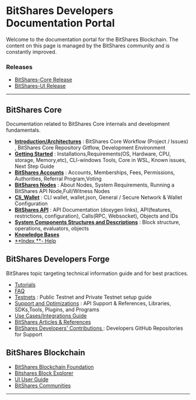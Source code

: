 # BitShares Developers Documentation Portal

Welcome to the documentation portal for the BitShares Blockchain. The content on this page is managed by the BitShares community and is constantly improved.

### Releases
- [BitShares-Core Release](https://github.com/bitshares/bitshares-core/releases)
- [BitShares-UI Release](https://github.com/bitshares/bitshares-ui/releases)

***

## BitShares Core
Documentation related to BitShares Core internals and development fundamentals. 

- [**Introduction/Architectures**](/core/intro/README.md#introduction--architectures)
  : BitShares Core Workflow (Project / Issues) , BitShares Core Repository Gitflow, Development Environment
- [**Getting Started**](/core/installation/README.md#development-environment--getting-started)
  : Installations,Requirements(OS, Hardware, CPU, storage, Memory,etc), CLI-windows Tools, Core in WSL, Known issues, Next Step Guide
- [**BitShares Accounts**](/core/accounts/README.md#bitshares-accounts)
  : Accounts, Memberships, Fees, Permissions, Authorities, Referral Program,Voting 
- [**BitShares Nodes**](/core/nodes_full_witness/README.md#bitshares-nodes)
  : About Nodes, System Requirements, Running a BitShares API Node,Full/Witness Nodes
- [**Cli_Wallet**](/core/wallet/README.md#cli_wallet-and-the-connectivity)
  : CLI wallet, wallet.json, General / Secure Network & Wallet Configuration
- [**BitShares API**](/core/api/README.md#bitshares-api) 
  : API Documentation (doxygen links), API(features, restrictions, configuration), Calls(RPC, Websocket), Objects and IDs
- [**System Components Structures and Descriptions**](/core/components/README.md#components-structures-and-descriptions)
  : Block structure, operations, evaluators, objects
- [**Knowledge Bases**](/core/knowledge_base/README.md#knowledge-base)
- [**Index **- Help](/core/help/index.md#help)

## BitShares Developers Forge
BitShares topic targeting technical information guide and for best practices.

- [Tutorials](/core/tutorials/Readme.md#tutorials) 
- [FAQ](/core/tutorials/FAQ.md#frequently-asked-questions---list-all)
- [Testnets](/core/testnets/README.md#testnets)
  : Public Testnet and Private Testnet setup guide
- [Support and Optimizations](/forge/supports.md#support-and-optimizations) 
  : API Support & References, Libraries, SDKs,Tools, Plugins, and Programs  
- [Use Cases/Integrations Guide](/forge/use_cases/README.md#use-cases-and-integrations-guide)
- [BitShares Articles & References](/forge/by_community.md#bitshares-articles--references) 
- [BitShares Developers' Contributions ](/forge/by_community.md#bitshares-developers-contributions)
  : Developers GitHub Repositories for Support

## BitShares Blockchain
- [BitShares Blockchain Foundation](/core/bitshares_blockchain/README.md#bitshares-blockchain)
- [Bitshares Block Explorer](/core/bitshares_blockchain/README.md#bitshares-block-exploer)
- [UI User Guide](https://github.com/bitshares/how.bitshares.works/tree/master/bbf/user_guide#user-guide)
- [BitShares Communities](/core/bitshares_blockchain/README.md#bitshares-communities)


***

